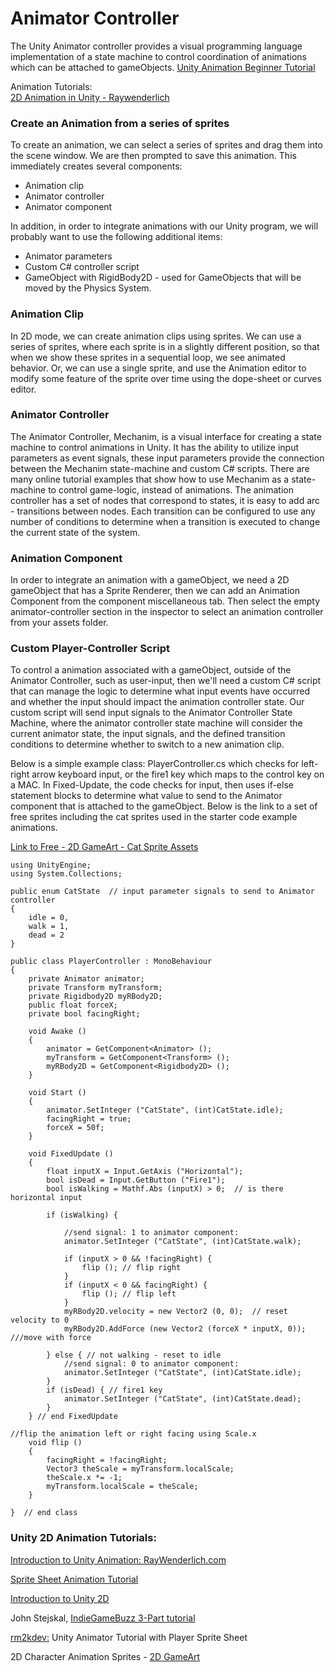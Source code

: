 # Animator Controller

The Unity Animator controller provides a visual programming language implementation of a state machine to control coordination of animations which can be attached to gameObjects. [Unity Animation Beginner Tutorial](https://unity3d.com/learn/tutorials/modules/beginner/live-training-archive/animate-anything)

Animation Tutorials:  
[2D Animation in Unity - Raywenderlich](http://www.raywenderlich.com/66345/unity-2d-tutorial-animations)

### Create an Animation from a series of sprites

To create an animation, we can select a series of sprites and drag them into the scene window.  We are then prompted to save this animation.  This immediately creates several components:

* Animation clip
* Animator controller
* Animator component

In addition, in order to integrate animations with our Unity program, we will probably want to use the following additional items:

* Animator parameters
* Custom C\# controller script
* GameObject with RigidBody2D - used for GameObjects that will be moved by the Physics System.

### Animation Clip

In 2D mode, we can create animation clips using sprites.  We can use a series of sprites, where each sprite is in a slightly different position, so that when we show these sprites in a sequential loop, we see animated behavior.  Or, we can use a single sprite, and use the Animation editor to modify some feature of the sprite over time using the dope-sheet or curves editor.

### Animator Controller

The Animator Controller, Mechanim, is a visual interface for creating a state machine to control animations in Unity.  It has the ability to utilize input parameters as event signals, these input parameters provide the connection between the Mechanim state-machine and custom C\# scripts.  There are many online tutorial examples that show how to use Mechanim as a state-machine to control game-logic, instead of animations.  The animation controller has a set of nodes that correspond to states, it is easy to add arc - transitions between nodes. Each transition can be configured to use any number of conditions to determine when a transition is executed to change the current state of the system.

### Animation Component

In order to integrate an animation with a gameObject, we need a 2D gameObject that has a Sprite Renderer, then we can add an Animation Component from the component miscellaneous tab.  Then select the empty animator-controller section in the inspector to select an animation controller from your assets folder.

### Custom Player-Controller Script

To control a animation associated with a gameObject, outside of the Animator Controller, such as user-input, then we'll need a custom C\# script that can manage the logic to determine what input events have occurred and whether the input should impact the animation controller state.  Our custom script will send input signals to the Animator Controller State Machine, where the animator controller state machine will consider the current animator state, the input signals, and the defined transition conditions to determine whether to switch to a new animation clip.

Below is a simple example class: PlayerController.cs which checks for left-right arrow keyboard input, or the fire1 key which maps to the control key on a MAC.  In Fixed-Update, the code checks for input, then uses if-else statement blocks to determine what value to send to the Animator component that is attached to the gameObject. Below is the link to a set of free sprites including the cat sprites used in the starter code example animations.

[Link to Free - 2D GameArt - Cat Sprite Assets](http://www.gameart2d.com/freebies.html)

```
using UnityEngine;
using System.Collections;

public enum CatState  // input parameter signals to send to Animator controller
{
    idle = 0,
    walk = 1,
    dead = 2
}

public class PlayerController : MonoBehaviour
{
    private Animator animator;
    private Transform myTransform;
    private Rigidbody2D myRBody2D;
    public float forceX;
    private bool facingRight;

    void Awake ()
    {
        animator = GetComponent<Animator> ();
        myTransform = GetComponent<Transform> ();
        myRBody2D = GetComponent<Rigidbody2D> ();
    }

    void Start ()
    {
        animator.SetInteger ("CatState", (int)CatState.idle);
        facingRight = true;
        forceX = 50f;
    }

    void FixedUpdate ()
    {
        float inputX = Input.GetAxis ("Horizontal");
        bool isDead = Input.GetButton ("Fire1");
        bool isWalking = Mathf.Abs (inputX) > 0;  // is there horizontal input 

        if (isWalking) {

            //send signal: 1 to animator component: 
            animator.SetInteger ("CatState", (int)CatState.walk);

            if (inputX > 0 && !facingRight) {
                flip (); // flip right
            }
            if (inputX < 0 && facingRight) {
                flip (); // flip left
            }
            myRBody2D.velocity = new Vector2 (0, 0);  // reset velocity to 0
            myRBody2D.AddForce (new Vector2 (forceX * inputX, 0));  ///move with force

        } else { // not walking - reset to idle
            //send signal: 0 to animator component: 
            animator.SetInteger ("CatState", (int)CatState.idle);
        }
        if (isDead) { // fire1 key 
            animator.SetInteger ("CatState", (int)CatState.dead);
        }
    } // end FixedUpdate

//flip the animation left or right facing using Scale.x
    void flip ()
    {
        facingRight = !facingRight;
        Vector3 theScale = myTransform.localScale;
        theScale.x *= -1;
        myTransform.localScale = theScale;
    }

}  // end class
```

### Unity 2D Animation Tutorials:

[Introduction to Unity Animation: RayWenderlich.com ](https://www.raywenderlich.com/116652/introduction-unity-animation-system)

[Sprite Sheet Animation Tutorial ](http://michaelcummings.net/mathoms/creating-2d-animated-sprites-using-unity-4.3)

[Introduction to Unity 2D](https://www.raywenderlich.com/115688/introduction-unity-2d)

John Stejskal, [IndieGameBuzz 3-Part tutorial](http://indiegamebuzz.com/create-2d-sprite-based-animation-states-in-unity3d/)

[rm2kdev:](https://www.youtube.com/watch?v=TU6wflRqT5Q) Unity Animator Tutorial  with Player Sprite Sheet

2D Character Animation Sprites - [2D GameArt](http://www.gameart2d.com/freebies.html)

